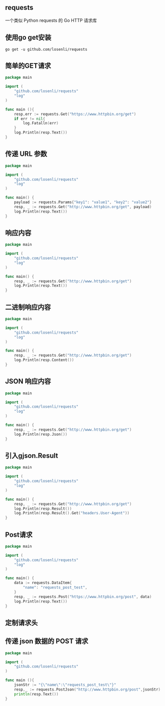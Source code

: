 
## requests

一个类似 Python requests 的 Go HTTP 请求库

## 使用go get安装

```
go get -u github.com/losenli/requests
```

## 简单的GET请求

```go
package main

import (
	"github.com/losenli/requests"
	"log"
)

func main (){
	resp,err := requests.Get("https://www.httpbin.org/get")
	if err != nil{
		log.Fatalln(err)
	}
	log.Println(resp.Text())
}
```

## 传递 URL 参数

```go
package main

import (
	"github.com/losenli/requests"
	"log"
)

func main() {
	payload := requests.Params{"key1": "value1", "key2": "value2"}
	resp, _ := requests.Get("http://www.httpbin.org/get", payload)
	log.Println(resp.Text())
}
```

## 响应内容

```go
package main

import (
	"github.com/losenli/requests"
	"log"
)

func main() {
	resp, _ := requests.Get("http://www.httpbin.org/get")
	log.Println(resp.Text())
}
```

## 二进制响应内容

```go
package main

import (
	"github.com/losenli/requests"
	"log"
)

func main() {
	resp, _ := requests.Get("http://www.httpbin.org/get")
	log.Println(resp.Content())
}
```

## JSON 响应内容

```go
package main

import (
	"github.com/losenli/requests"
	"log"
)

func main() {
	resp, _ := requests.Get("http://www.httpbin.org/get")
	log.Println(resp.Json())
}
```

## 引入gjson.Result
```go
package main

import (
	"github.com/losenli/requests"
	"log"
)

func main() {
	resp, _ := requests.Get("http://www.httpbin.org/get")
	log.Println(resp.Result())
	log.Println(resp.Result().Get("headers.User-Agent"))
}
```

## Post请求

```go
package main

import (
	"github.com/losenli/requests"
	"log"
)

func main() {
	data := requests.DataItem{
		"name": "requests_post_test",
	}
	resp, _ := requests.Post("https://www.httpbin.org/post", data)
	log.Println(resp.Text())
}
```

## 定制请求头

## 传递 json 数据的 POST 请求

```go
package main

import (
	"github.com/losenli/requests"
)

func main (){
	jsonStr := "{\"name\":\"requests_post_test\"}"
	resp,_ := requests.PostJson("http://www.httpbin.org/post",jsonStr)
	println(resp.Text())
}
```

